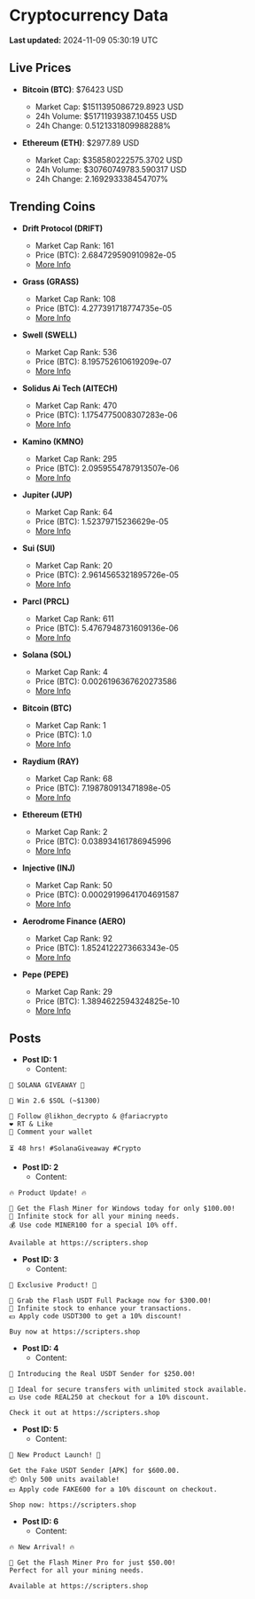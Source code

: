 # Cryptocurrency Data

**Last updated:** 2024-11-09 05:30:19 UTC

## Live Prices
- **Bitcoin (BTC)**: $76423 USD
  - Market Cap: $1511395086729.8923 USD
  - 24h Volume: $51711939387.10455 USD
  - 24h Change: 0.5121331809988288%

- **Ethereum (ETH)**: $2977.89 USD
  - Market Cap: $358580222575.3702 USD
  - 24h Volume: $30760749783.590317 USD
  - 24h Change: 2.169293338454707%

## Trending Coins
- **Drift Protocol (DRIFT)**
  - Market Cap Rank: 161
  - Price (BTC): 2.684729590910982e-05
  - [More Info](https://www.coingecko.com/en/coins/drift-protocol)

- **Grass (GRASS)**
  - Market Cap Rank: 108
  - Price (BTC): 4.277391718774735e-05
  - [More Info](https://www.coingecko.com/en/coins/grass)

- **Swell (SWELL)**
  - Market Cap Rank: 536
  - Price (BTC): 8.195752610619209e-07
  - [More Info](https://www.coingecko.com/en/coins/swell-network)

- **Solidus Ai Tech (AITECH)**
  - Market Cap Rank: 470
  - Price (BTC): 1.1754775008307283e-06
  - [More Info](https://www.coingecko.com/en/coins/solidus-ai-tech)

- **Kamino (KMNO)**
  - Market Cap Rank: 295
  - Price (BTC): 2.0959554787913507e-06
  - [More Info](https://www.coingecko.com/en/coins/kamino)

- **Jupiter (JUP)**
  - Market Cap Rank: 64
  - Price (BTC): 1.52379715236629e-05
  - [More Info](https://www.coingecko.com/en/coins/jupiter)

- **Sui (SUI)**
  - Market Cap Rank: 20
  - Price (BTC): 2.9614565321895726e-05
  - [More Info](https://www.coingecko.com/en/coins/sui)

- **Parcl (PRCL)**
  - Market Cap Rank: 611
  - Price (BTC): 5.4767948731609136e-06
  - [More Info](https://www.coingecko.com/en/coins/parcl)

- **Solana (SOL)**
  - Market Cap Rank: 4
  - Price (BTC): 0.0026196367620273586
  - [More Info](https://www.coingecko.com/en/coins/solana)

- **Bitcoin (BTC)**
  - Market Cap Rank: 1
  - Price (BTC): 1.0
  - [More Info](https://www.coingecko.com/en/coins/bitcoin)

- **Raydium (RAY)**
  - Market Cap Rank: 68
  - Price (BTC): 7.198780913471898e-05
  - [More Info](https://www.coingecko.com/en/coins/raydium)

- **Ethereum (ETH)**
  - Market Cap Rank: 2
  - Price (BTC): 0.038934161786945996
  - [More Info](https://www.coingecko.com/en/coins/ethereum)

- **Injective (INJ)**
  - Market Cap Rank: 50
  - Price (BTC): 0.00029199641704691587
  - [More Info](https://www.coingecko.com/en/coins/injective)

- **Aerodrome Finance (AERO)**
  - Market Cap Rank: 92
  - Price (BTC): 1.8524122273663343e-05
  - [More Info](https://www.coingecko.com/en/coins/aerodrome-finance)

- **Pepe (PEPE)**
  - Market Cap Rank: 29
  - Price (BTC): 1.3894622594324825e-10
  - [More Info](https://www.coingecko.com/en/coins/pepe)

## Posts
- **Post ID: 1**
  - Content:
```
🚀 SOLANA GIVEAWAY 🚀

🎁 Win 2.6 $SOL (~$1300)

🤝 Follow @likhon_decrypto & @fariacrypto
❤️ RT & Like
💬 Comment your wallet

⏳ 48 hrs! #SolanaGiveaway #Crypto
```

- **Post ID: 2**
  - Content:
```
🔥 Product Update! 🔥

🚀 Get the Flash Miner for Windows today for only $100.00!
🔋 Infinite stock for all your mining needs.
💰 Use code MINER100 for a special 10% off.

Available at https://scripters.shop
```

- **Post ID: 3**
  - Content:
```
🎁 Exclusive Product! 🎁

💸 Grab the Flash USDT Full Package now for $300.00!
🎉 Infinite stock to enhance your transactions.
💵 Apply code USDT300 to get a 10% discount!

Buy now at https://scripters.shop
```

- **Post ID: 4**
  - Content:
```
💎 Introducing the Real USDT Sender for $250.00!

💼 Ideal for secure transfers with unlimited stock available.
💵 Use code REAL250 at checkout for a 10% discount.

Check it out at https://scripters.shop
```

- **Post ID: 5**
  - Content:
```
🚀 New Product Launch! 🚀

Get the Fake USDT Sender [APK] for $600.00.
📦 Only 500 units available!
💵 Apply code FAKE600 for a 10% discount on checkout.

Shop now: https://scripters.shop
```

- **Post ID: 6**
  - Content:
```
🔥 New Arrival! 🔥

💸 Get the Flash Miner Pro for just $50.00!
Perfect for all your mining needs.

Available at https://scripters.shop
```

